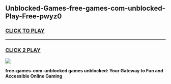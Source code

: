 
## Unblocked-Games-free-games-com-unblocked-Play-Free-pwyz0
<h3>
<a href="https://premium76.site?title=free-games-com-unblocked&ref=15A">CLICK TO PLAY</a></h3>
<hr>

<h3>
<a href="https://premium76.site?title=free-games-com-unblocked&ref=15A">CLICK 2 PLAY</a>
  
</h3>

<a href="https://premium76.site?title=free-games-com-unblocked&ref=15A"><img src="https://clearcache.store/games.png"></a>


**free-games-com-unblocked games unblocked: Your Gateway to Fun and Accessible Online Gaming**
